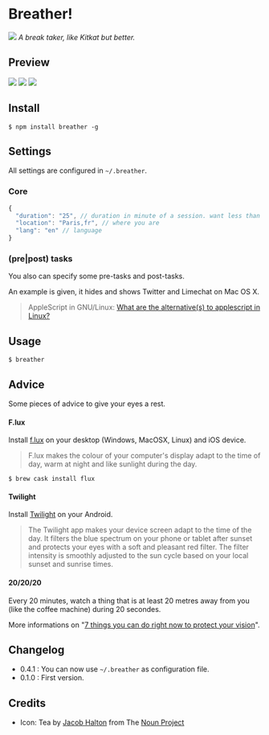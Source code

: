 # Breather!

<img src="https://raw.github.com/kud/breather/master/resources/icon.png"> _A break taker, like Kitkat but better._

## Preview

<img src="https://raw.github.com/kud/breather/master/resources/preview-cli.png">

<img src="https://raw.github.com/kud/breather/master/resources/preview-notifier.png">

<img src="https://raw.github.com/kud/breather/master/resources/preview-notifier2.png">

## Install

```
$ npm install breather -g
```

## Settings

All settings are configured in `~/.breather`.

### Core

```javascript
{
  "duration": "25", // duration in minute of a session. want less than a minute? use float like 0.5
  "location": "Paris,fr", // where you are
  "lang": "en" // language
}
```

### (pre|post) tasks

You also can specify some pre-tasks and post-tasks.

An example is given, it hides and shows Twitter and Limechat on Mac OS X.

> AppleScript in GNU/Linux: [What are the alternative(s) to applescript in Linux?](http://stackoverflow.com/questions/7642299/what-are-the-alternatives-to-applescript-in-linux-how-are-they-different)

## Usage

```
$ breather
```

## Advice

Some pieces of advice to give your eyes a rest.

#### F.lux

Install [f.lux](http://justgetflux.com/) on your desktop (Windows, MacOSX, Linux) and iOS device.

> F.lux makes the colour of your computer's display adapt to the time of day, warm at night and like sunlight during the day.

```
$ brew cask install flux
```

#### Twilight

Install [Twilight](https://play.google.com/store/apps/details?id=com.urbandroid.lux) on your Android.

> The Twilight app makes your device screen adapt to the time of the day. It filters the blue spectrum on your phone or tablet after sunset and protects your eyes with a soft and pleasant red filter. The filter intensity is smoothly adjusted to the sun cycle based on your local sunset and sunrise times.


#### 20/20/20

Every 20 minutes, watch a thing that is at least 20 metres away from you (like the coffee machine) during 20 secondes.


More informations on "[7 things you can do right now to protect your vision](http://thenextweb.com/lifehacks/2014/04/23/7-things-can-right-now-protect-vision/)".

## Changelog

- 0.4.1 : You can now use `~/.breather` as configuration file.
- 0.1.0 : First version.

## Credits

- Icon: Tea by <a href="http://thenounproject.com/jacob/">Jacob Halton</a> from The <a href="http://thenounproject.com/">Noun Project</a>
